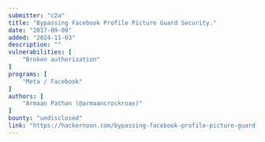 ```yaml
---
submitter: "c2a"
title: "Bypassing Facebook Profile Picture Guard Security."
date: "2017-09-09"
added: "2024-11-03"
description: ""
vulnerabilities: [
    "Broken authorization"
]
programs: [
    "Meta / Facebook"
]
authors: [
    "Armaan Pathan (@armaancrockroax)"
]
bounty: "undisclosed"
link: "https://hackernoon.com/bypassing-facebook-profile-picture-guard-security-f0676550f089"
---
```




